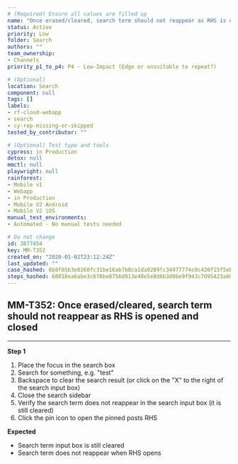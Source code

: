 ```yaml
---
# (Required) Ensure all values are filled up
name: "Once erased/cleared, search term should not reappear as RHS is opened and closed"
status: Active
priority: Low
folder: Search
authors: ""
team_ownership: 
- Channels
priority_p1_to_p4: P4 - Low-Impact (Edge or unsuitable to repeat?)

# (Optional)
location: Search
component: null
tags: []
labels: 
- rf-cloud-webapp
- search
- cy-rep-missing-or-skipped
tested_by_contributor: ""

# (Optional) Test type and tools
cypress: in Production
detox: null
mmctl: null
playwright: null
rainforest: 
- Mobile v1
- Webapp
- in Production
- Mobile V2 Android
- Mobile V2 iOS
manual_test_environments: 
- Automated - No manual tests needed

# Do not change
id: 3877454
key: MM-T352
created_on: "2020-01-02T23:12:24Z"
last_updated: ""
case_hashed: 8b8f85b3e0260fc31be16ab7b8ca1da0289fc34977774c0c430f15f5eb41b0070212024e7584e7e40bf4aa507f676821
steps_hashed: 68018ea6abe3c670be0756d913e48e5e8d6b3d06e9f943c7d95423a00e41a666998f6596bf4238bd6c78afd6a581c6c4
---
```


<!-- (Auto-generated) Based on frontmatter's "key" and "name" -->

## MM-T352: Once erased/cleared, search term should not reappear as RHS is opened and closed

---

**Step 1**

1. Place the focus in the search box
2. Search for something, e.g. "test"
3. Backspace to clear the search result (or click on the "X" to the right of the search input box)
4. Close the search sidebar
5. Verify the search term does not reappear in the search input box (it is still cleared)
6. Click the pin icon to open the pinned posts RHS

**Expected**

- Search term input box is still cleared
- Search term does not reappear when RHS opens
